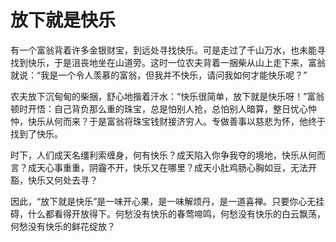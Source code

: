 # 放下就是快乐

有一个富翁背着许多金银财宝，到远处寻找快乐。可是走过了千山万水，也未能寻找到快乐，于是沮丧地坐在山道旁。这时一位农夫背着一捆柴从山上走下来，富翁就说：“我是一个令人羡慕的富翁，但我并不快乐，请问我如何才能快乐呢？” 

农夫放下沉甸甸的柴捆，舒心地揩着汗水：“快乐很简单，放下就是快乐呀！”富翁顿时开悟：自己背负那么重的珠宝，总是怕别人抢，总怕别人暗算，整日忧心忡忡，快乐从何而来？于是富翁将珠宝钱财接济穷人。专做善事以慈悲为怀，他终于找到了快乐。 

时下，人们成天名缰利索缠身，何有快乐？成天陷入你争我夺的境地，快乐从何而言？成天心事重重，阴霾不开，快乐又在哪里？成天小肚鸡肠心胸如豆，无法开豁，快乐又何处去寻？ 

因此，“放下就是快乐”是一味开心果，是一味解烦丹，是一道喜禅。只要你心无挂碍，什么都看得开放得下。何愁没有快乐的春莺啼鸣，何愁没有快乐的白云飘荡，何愁没有快乐的鲜花绽放？
 